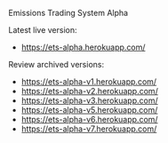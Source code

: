 Emissions Trading System Alpha

Latest live version:
- https://ets-alpha.herokuapp.com/

Review archived versions:
- https://ets-alpha-v1.herokuapp.com/
- https://ets-alpha-v2.herokuapp.com/
- https://ets-alpha-v3.herokuapp.com/
- https://ets-alpha-v5.herokuapp.com/
- https://ets-alpha-v6.herokuapp.com/
- https://ets-alpha-v7.herokuapp.com/
